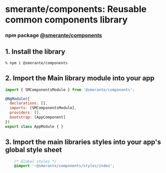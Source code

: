 # smerante/components: Reusable common components library

### npm package [@smerante/components](https://www.npmjs.com/package/@smerante/components)

## 1. Install the library
    % npm i @smerante/components
    
## 2. Import the Main library module into your app
```js
import { SMComponentsModule } from '@smerante/components';

@NgModule({
  declarations: [],
  imports: [SMComponentsModule],
  providers: [],
  bootstrap: [AppComponent]
})
export class AppModule { }
```
## 3. Import the main libraries styles into your app's global style sheet
```css
    /* Global styles */
    @import '~@smerante/components/styles/index';
```